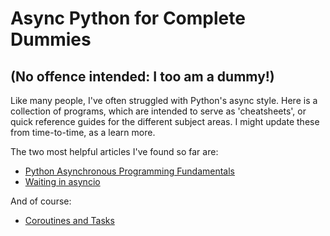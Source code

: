 # Async Python for Complete Dummies
## (No offence intended: I too am a dummy!)

Like many people, I've often struggled with Python's async style. Here is
a collection of programs, which are intended to serve as 'cheatsheets', or quick reference guides
for the different subject areas.
I might update these from time-to-time, as a learn more. 

The two most helpful articles I've found so far are: 

- [Python Asynchronous Programming Fundamentals](https://jwodder.github.io/kbits/posts/pyasync-fundam/)
- [Waiting in asyncio](https://hynek.me/articles/waiting-in-asyncio/)

And of course: 

 - [Coroutines and Tasks](https://docs.python.org/3/library/asyncio-task.html)


